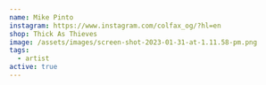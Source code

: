 ```yaml
---
name: Mike Pinto
instagram: https://www.instagram.com/colfax_og/?hl=en
shop: Thick As Thieves
image: /assets/images/screen-shot-2023-01-31-at-1.11.58-pm.png
tags:
  - artist
active: true
---
```

